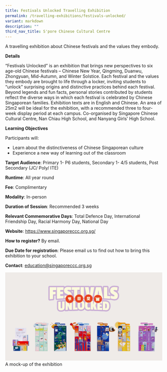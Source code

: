 ```yaml
---
title: Festivals Unlocked Travelling Exhibition
permalink: /travelling-exhibitions/festivals-unlocked/
variant: markdown
description: ""
third_nav_title: S'pore Chinese Cultural Centre
---
```

A travelling exhibition about Chinese festivals and the values they embody.

**Details**	
		
“Festivals Unlocked” is an exhibition that brings new perspectives to six age-old Chinese festivals – Chinese New Year, Qingming, Duanwu, Zhongyuan, Mid-Autumn, and Winter Solstice. Each festival and the values they embody are brought to life through a locker, inviting students to “unlock” surprising origins and distinctive practices behind each festival.  Beyond legends and fun facts, personal stories contributed by students reflect the diverse ways in which each festival is celebrated by Chinese Singaporean families.  Exhibition texts are in English and Chinese.   An area of 25m2 will be ideal for the exhibition, with a recommended three to four-week display period at each campus.  Co-organised by Singapore Chinese Cultural Centre, Nan Chiau High School, and Nanyang Girls’ High School.

**Learning Objectives**		
		
Participants will: 
* Learn about the distinctiveness of Chinese Singaporean culture  
* Experience a new way of learning out of the classroom

**Target Audience**: Primary 1- P6 students, Secondary 1- 4/5 students, Post Secondary (JC/ Poly/ ITE)		
		
**Runtime**: All year round		
		
**Fee**: Complimentary		
		
**Modality**: In-person
		
**Duration of Session**: Recommended 3 weeks	
		
**Relevant Commemorative Days**: Total Defence Day, International Friendship Day, Racial Harmony Day, National Day		
		
**Website**: https://www.singaporeccc.org.sg/	
		
**How to register?** By email.		
		
**Due Date for registration**: Please email us to find out how to bring this exhibition to your school.	
		
**Contact**: education@singaporeccc.org.sg

![](/images/Festivals_Unlocked_Overview.jpg)
A mock-up of the exhibition